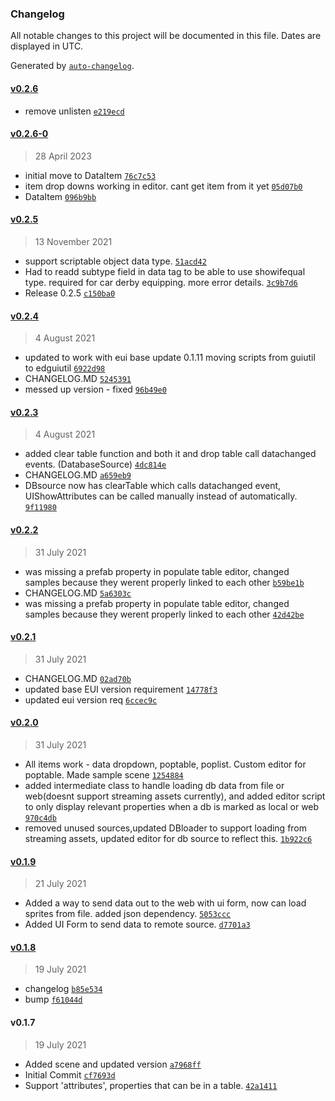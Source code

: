 ### Changelog

All notable changes to this project will be documented in this file. Dates are displayed in UTC.

Generated by [`auto-changelog`](https://github.com/CookPete/auto-changelog).

#### [v0.2.6](https://github.com/ChrisAshtear/EUIDatasources/compare/v0.2.6-0...v0.2.6)

- remove unlisten [`e219ecd`](https://github.com/ChrisAshtear/EUIDatasources/commit/e219ecd30572fef86d40077213052316aa01ff69)

#### [v0.2.6-0](https://github.com/ChrisAshtear/EUIDatasources/compare/v0.2.5...v0.2.6-0)

> 28 April 2023

- initial move to DataItem [`76c7c53`](https://github.com/ChrisAshtear/EUIDatasources/commit/76c7c53c683736bce76322f6d5192c442697e37e)
- item drop downs working in editor. cant get item from it yet [`05d07b0`](https://github.com/ChrisAshtear/EUIDatasources/commit/05d07b04d8397240aa785187784e98d1b590b806)
- DataItem [`096b9bb`](https://github.com/ChrisAshtear/EUIDatasources/commit/096b9bb486ba713b30490748cefbad1fa6be4c65)

#### [v0.2.5](https://github.com/ChrisAshtear/EUIDatasources/compare/v0.2.4...v0.2.5)

> 13 November 2021

- support scriptable object data type. [`51acd42`](https://github.com/ChrisAshtear/EUIDatasources/commit/51acd426df934bc3e672c9dffa61530966bcd018)
- Had to readd subtype field in data tag to be able to use showifequal type. required for car derby equipping. more error details. [`3c9b7d6`](https://github.com/ChrisAshtear/EUIDatasources/commit/3c9b7d652f9cbe94aa2c7a1a57469b095399289e)
- Release 0.2.5 [`c150ba0`](https://github.com/ChrisAshtear/EUIDatasources/commit/c150ba04d5b3bd5786224fcf6f42e61bbf1cf52e)

#### [v0.2.4](https://github.com/ChrisAshtear/EUIDatasources/compare/v0.2.3...v0.2.4)

> 4 August 2021

- updated to work with eui base update 0.1.11 moving scripts from guiutil to edguiutil [`6922d98`](https://github.com/ChrisAshtear/EUIDatasources/commit/6922d9829f6b561225c7f672d2191f51779c3776)
- CHANGELOG.MD [`5245391`](https://github.com/ChrisAshtear/EUIDatasources/commit/52453918ef17eef02889d50e2619d3adae674da2)
- messed up version - fixed [`96b49e0`](https://github.com/ChrisAshtear/EUIDatasources/commit/96b49e09b1f964a8e7d22886ba508f648721c248)

#### [v0.2.3](https://github.com/ChrisAshtear/EUIDatasources/compare/v0.2.2...v0.2.3)

> 4 August 2021

- added clear table function and both it and drop table call datachanged events. (DatabaseSource) [`4dc814e`](https://github.com/ChrisAshtear/EUIDatasources/commit/4dc814e44fcba368a6fb799efb10c98fad77c032)
- CHANGELOG.MD [`a659eb9`](https://github.com/ChrisAshtear/EUIDatasources/commit/a659eb971a232dfe5a5793dab4d7df906667e745)
- DBsource now has clearTable which calls datachanged event, UIShowAttributes can be called manually instead of automatically. [`9f11980`](https://github.com/ChrisAshtear/EUIDatasources/commit/9f1198010661ea14abcb2656e50688f922768f4d)

#### [v0.2.2](https://github.com/ChrisAshtear/EUIDatasources/compare/v0.2.1...v0.2.2)

> 31 July 2021

- was missing a prefab property in populate table editor, changed samples because they werent properly linked to each other [`b59be1b`](https://github.com/ChrisAshtear/EUIDatasources/commit/b59be1bdd46a34c8d6f349f1b022cba0890d02f5)
- CHANGELOG.MD [`5a6303c`](https://github.com/ChrisAshtear/EUIDatasources/commit/5a6303c1e61836e794f005fcc1bef0448cd58f9f)
- was missing a prefab property in populate table editor, changed samples because they werent properly linked to each other [`42d42be`](https://github.com/ChrisAshtear/EUIDatasources/commit/42d42be6f4b63a91f0fe8134f02059e9d23d144c)

#### [v0.2.1](https://github.com/ChrisAshtear/EUIDatasources/compare/v0.2.0...v0.2.1)

> 31 July 2021

- CHANGELOG.MD [`02ad70b`](https://github.com/ChrisAshtear/EUIDatasources/commit/02ad70bc904a2a84285e82cca16dc742d28b2900)
- updated base EUI version requirement [`14778f3`](https://github.com/ChrisAshtear/EUIDatasources/commit/14778f3c565e52aedea1b32f80a802bb8b573177)
- updated eui version req [`6ccec9c`](https://github.com/ChrisAshtear/EUIDatasources/commit/6ccec9cad63b0c36c13dd2c6cb8ff26aa06fb1ca)

#### [v0.2.0](https://github.com/ChrisAshtear/EUIDatasources/compare/v0.1.9...v0.2.0)

> 31 July 2021

- All items work - data dropdown, poptable, poplist. Custom editor for poptable. Made sample scene [`1254884`](https://github.com/ChrisAshtear/EUIDatasources/commit/125488441d3c54e105355a8e8006a31e333e94bf)
- added intermediate class to handle loading db data from file or web(doesnt support streaming assets currently), and added editor script to only display relevant properties when a db is marked as local or web [`970c4db`](https://github.com/ChrisAshtear/EUIDatasources/commit/970c4db94eac3c36fbab93b1e210ec77b1274a75)
- removed unused sources,updated DBloader to support loading from streaming assets, updated editor for db source to reflect this. [`1b922c6`](https://github.com/ChrisAshtear/EUIDatasources/commit/1b922c637c90802d28bb305cf5e03a14bc334a63)

#### [v0.1.9](https://github.com/ChrisAshtear/EUIDatasources/compare/v0.1.8...v0.1.9)

> 21 July 2021

- Added a way to send data out to the web with ui form, now can load sprites from file. added json dependency. [`5053ccc`](https://github.com/ChrisAshtear/EUIDatasources/commit/5053cccaf52e05fb70020fb3cd21208b0cf94096)
- Added UI Form to send data to remote source. [`d7701a3`](https://github.com/ChrisAshtear/EUIDatasources/commit/d7701a3b2312d16059a1b7cbdefede3f55814b1a)

#### [v0.1.8](https://github.com/ChrisAshtear/EUIDatasources/compare/v0.1.7...v0.1.8)

> 19 July 2021

- changelog [`b85e534`](https://github.com/ChrisAshtear/EUIDatasources/commit/b85e5348c28587ac590bf61eac1665f12821dbd3)
- bump [`f61044d`](https://github.com/ChrisAshtear/EUIDatasources/commit/f61044dad37b0b694d34a72e783bf4549fdd4f40)

#### v0.1.7

> 19 July 2021

- Added scene and updated version [`a7968ff`](https://github.com/ChrisAshtear/EUIDatasources/commit/a7968ff71dcb2d092e15990418b8400b42adc84d)
- Initial Commit [`cf7693d`](https://github.com/ChrisAshtear/EUIDatasources/commit/cf7693d70be5a9c5b4dbdd4ec0494fb4746ccf98)
- Support 'attributes', properties that can be in a table. [`42a1411`](https://github.com/ChrisAshtear/EUIDatasources/commit/42a1411f199f7005306a15154ff0e3b9dfca57e7)

